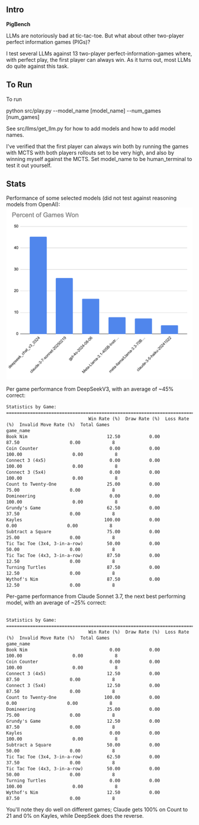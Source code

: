 ## Intro
**PigBench**

LLMs are notoriously bad at tic-tac-toe.  But what about other two-player perfect information games (PIGs)?

I test several LLMs against 13 two-player perfect-information-games where, with perfect play, the first player can always win. As it turns out, most LLMs do quite against this task.

## To Run 

To run

python src/play.py --model_name [model_name] --num_games [num_games]

See src/llms/get_llm.py for how to add models and how to add model names.

I've verified that the first player can always win both by running the games with MCTS with both players rollouts set to be very high, and also by winning myself against the MCTS. Set model_name to be human_terminal to test it out yourself.

## Stats

Performance of some selected models (did not test against reasoning models from OpenAI):
![performance of models](/image.png)

Per game performance from DeepSeekV3, with an average of ~45% correct:
```
Statistics by Game:
================================================================================
                               Win Rate (%)  Draw Rate (%)  Loss Rate (%)  Invalid Move Rate (%)  Total Games
game_name                                                                                                    
Book Nim                              12.50           0.00          87.50                   0.00            8
Coin Counter                           0.00           0.00         100.00                   0.00            8
Connect 3 (4x5)                        0.00           0.00         100.00                   0.00            8
Connect 3 (5x4)                        0.00           0.00         100.00                   0.00            8
Count to Twenty-One                   25.00           0.00          75.00                   0.00            8
Domineering                            0.00           0.00         100.00                   0.00            8
Grundy's Game                         62.50           0.00          37.50                   0.00            8
Kayles                               100.00           0.00           0.00                   0.00            8
Subtract a Square                     75.00           0.00          25.00                   0.00            8
Tic Tac Toe (3x4, 3-in-a-row)         50.00           0.00          50.00                   0.00            8
Tic Tac Toe (4x3, 3-in-a-row)         87.50           0.00          12.50                   0.00            8
Turning Turtles                       87.50           0.00          12.50                   0.00            8
Wythof's Nim                          87.50           0.00          12.50                   0.00            8
```

Per-game performance from Claude Sonnet 3.7, the next best performing model, with an average of ~25% correct:

```

Statistics by Game:
================================================================================
                               Win Rate (%)  Draw Rate (%)  Loss Rate (%)  Invalid Move Rate (%)  Total Games
game_name                                                                                                    
Book Nim                               0.00           0.00         100.00                   0.00            8
Coin Counter                           0.00           0.00         100.00                   0.00            8
Connect 3 (4x5)                       12.50           0.00          87.50                   0.00            8
Connect 3 (5x4)                       12.50           0.00          87.50                   0.00            8
Count to Twenty-One                  100.00           0.00           0.00                   0.00            8
Domineering                           25.00           0.00          75.00                   0.00            8
Grundy's Game                         12.50           0.00          87.50                   0.00            8
Kayles                                 0.00           0.00         100.00                   0.00            8
Subtract a Square                     50.00           0.00          50.00                   0.00            8
Tic Tac Toe (3x4, 3-in-a-row)         62.50           0.00          37.50                   0.00            8
Tic Tac Toe (4x3, 3-in-a-row)         50.00           0.00          50.00                   0.00            8
Turning Turtles                        0.00           0.00         100.00                   0.00            8
Wythof's Nim                          12.50           0.00          87.50                   0.00            8
```

You'll note they do well on different games; Claude gets 100% on Count to 21 and 0% on Kayles, while DeepSeek does the reverse.